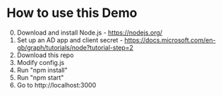 # How to use this Demo

0. Download and install Node.js - https://nodejs.org/
1. Set up an AD app and client secret - https://docs.microsoft.com/en-gb/graph/tutorials/node?tutorial-step=2
2. Download this repo
3. Modify config.js
4. Run "npm install"
5. Run "npm start"
6. Go to http://localhost:3000